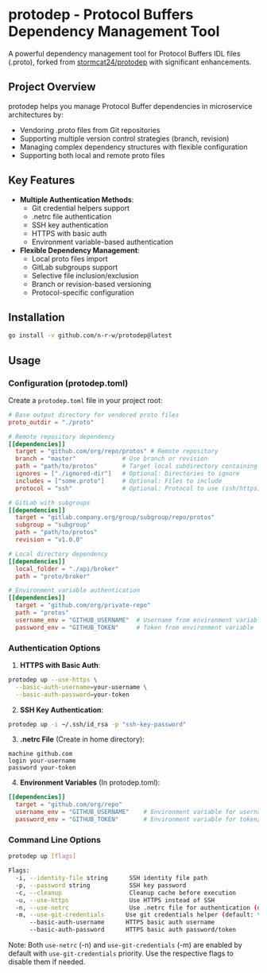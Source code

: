 # protodep - Protocol Buffers Dependency Management Tool

A powerful dependency management tool for Protocol Buffers IDL files (.proto), forked from [stormcat24/protodep](https://github.com/stormcat24/protodep) with significant enhancements.

## Project Overview

protodep helps you manage Protocol Buffer dependencies in microservice architectures by:

- Vendoring .proto files from Git repositories
- Supporting multiple version control strategies (branch, revision)
- Managing complex dependency structures with flexible configuration
- Supporting both local and remote proto files

## Key Features

- **Multiple Authentication Methods**:
  - Git credential helpers support
  - .netrc file authentication
  - SSH key authentication  
  - HTTPS with basic auth
  - Environment variable-based authentication
- **Flexible Dependency Management**:
  - Local proto files import
  - GitLab subgroups support
  - Selective file inclusion/exclusion
  - Branch or revision-based versioning
  - Protocol-specific configuration

## Installation

```bash
go install -v github.com/n-r-w/protodep@latest
```

## Usage

### Configuration (protodep.toml)

Create a `protodep.toml` file in your project root:

```toml
# Base output directory for vendored proto files
proto_outdir = "./proto"

# Remote repository dependency
[[dependencies]]
  target = "github.com/org/repo/protos" # Remote repository
  branch = "master"             # Use branch or revision
  path = "path/to/protos"       # Target local subdirectory containing proto files
  ignores = ["./ignored-dir"]   # Optional: Directories to ignore
  includes = ["some.proto"]     # Optional: Files to include
  protocol = "ssh"              # Optional: Protocol to use (ssh/https)

# GitLab with subgroups
[[dependencies]]
  target = "gitlab.company.org/group/subgroup/repo/protos"
  subgroup = "subgroup"
  path = "path/to/protos"
  revision = "v1.0.0"

# Local directory dependency
[[dependencies]]
  local_folder = "./api/broker"
  path = "proto/broker"

# Environment variable authentication
[[dependencies]]
  target = "github.com/org/private-repo"
  path = "protos"
  username_env = "GITHUB_USERNAME"  # Username from environment variable
  password_env = "GITHUB_TOKEN"     # Token from environment variable  
```

### Authentication Options

1. **HTTPS with Basic Auth**:

```bash
protodep up --use-https \
  --basic-auth-username=your-username \
  --basic-auth-password=your-token
```

2. **SSH Key Authentication**:

```bash
protodep up -i ~/.ssh/id_rsa -p "ssh-key-password"
```

3. **.netrc File** (Create in home directory):

```plaintext
machine github.com
login your-username
password your-token
```

4. **Environment Variables** (In protodep.toml):

```toml
[[dependencies]]
  target = "github.com/org/repo"
  username_env = "GITHUB_USERNAME"    # Environment variable for username
  password_env = "GITHUB_TOKEN"       # Environment variable for token/password  
```

### Command Line Options

```bash
protodep up [flags]

Flags:
  -i, --identity-file string      SSH identity file path
  -p, --password string           SSH key password
  -c, --cleanup                   Cleanup cache before execution
  -u, --use-https                 Use HTTPS instead of SSH
  -n, --use-netrc                 Use .netrc file for authentication (default: true)
  -m, --use-git-credentials      Use git credentials helper (default: true)
      --basic-auth-username      HTTPS basic auth username
      --basic-auth-password      HTTPS basic auth password/token
```

Note: Both `use-netrc` (-n) and `use-git-credentials` (-m) are enabled by default with `use-git-credentials` priority. Use the respective flags to disable them if needed.
